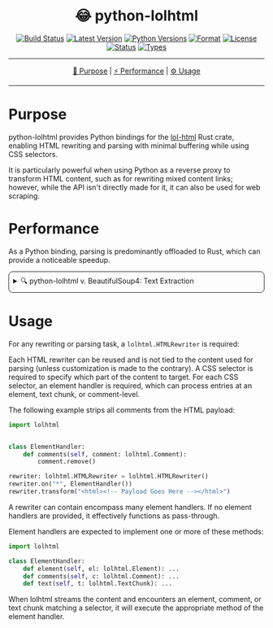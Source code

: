 <!--suppress HtmlDeprecatedAttribute-->
<div align="center">
   <h1>😂 python-lolhtml</h1>

[![Build Status](https://github.com/Jayson-Fong/python-lolhtml/actions/workflows/CI.yml/badge.svg?branch=main)](https://github.com/Jayson-Fong/python-lolhtml/actions/workflows/CI.yml)
[![Latest Version](https://img.shields.io/pypi/v/python-lolhtml.svg)](https://pypi.org/project/python-lolhtml/)
[![Python Versions](https://img.shields.io/pypi/pyversions/python-lolhtml.svg)](https://pypi.org/project/python-lolhtml/)
[![Format](https://img.shields.io/pypi/format/python-lolhtml.svg)](https://pypi.org/project/python-lolhtml/)
[![License](https://img.shields.io/pypi/l/python-lolhtml)](https://github.com/Jayson-Fong/python-lolhtml/blob/main/README.md)
[![Status](https://img.shields.io/pypi/status/python-lolhtml)](https://pypi.org/project/python-lolhtml/)
[![Types](https://img.shields.io/pypi/types/python-lolhtml)](https://pypi.org/project/python-lolhtml/)


</div>

<hr />

<div align="center">

[💼 Purpose](#purpose) | [⚡ Performance](#performance) | [⚙️ Usage](#usage)

</div>

<hr />

# Purpose

python-lolhtml provides Python bindings for the [lol-html](https://crates.io/crates/lol_html) Rust crate, enabling
HTML rewriting and parsing with minimal buffering while using CSS selectors.

It is particularly powerful when using Python as a reverse proxy to transform HTML content, such as for rewriting mixed
content links; however, while the API isn't directly made for it, it can also be used for web scraping.

# Performance

As a Python binding, parsing is predominantly offloaded to Rust, which can provide a noticeable speedup.

<details style="border: 1px solid; border-radius: 8px; padding: 8px; margin-top: 4px;">
<summary>🔍 python-lolhtml v. BeautifulSoup4: Text Extraction</summary>

For websites where there exists minimal content to parse, BeautifulSoup4 tends to produce output faster compared to 
python-lolhtml; however, when parsing real-world websites such as Wikipedia, there can be noticeable speedups in 
parsing time.

The following example fetches a Wikipedia article about the Python programming language. While this metric is not run on
standardized hardware (rather, it is a consumer-grace laptop with an Intel CPU), it produces the following output:

```
BeautifulSoup4: 36.397512998009915
python-lolhtml: 25.727217955995002
```

This demonstrates roughly a 1.4x speedup compared to parsing conducted with BeautifulSoup4 for text extraction.

```python
import timeit
from typing import List

import requests
from bs4 import BeautifulSoup

import lolhtml


content: str = requests.get(
    "https://en.wikipedia.org/wiki/Python_(programming_language)",
    headers={"User-Agent": "Python - Performance Testing"},
).text


def time_beautiful_soup():
    soup = BeautifulSoup(content, "html.parser")
    soup.get_text()


class ElementHandler:

    def __init__(self, value_store: List[str]):
        self.value_store: List[str] = value_store

    def text(self, text_chunk: lolhtml.TextChunk):
        self.value_store.append(text_chunk.text)


rewriter: lolhtml.HTMLRewriter = lolhtml.HTMLRewriter()
element_handler: ElementHandler = ElementHandler([])
rewriter.on("*", element_handler)


def time_lolhtml():
    element_handler.value_store = []
    rewriter.transform(content)


print("BeautifulSoup4:", timeit.timeit(time_beautiful_soup, number=100))
print("python-lolhtml:", timeit.timeit(time_lolhtml, number=100))
```

</details>

# Usage

For any rewriting or parsing task, a `lolhtml.HTMLRewriter` is required:

Each HTML rewriter can be reused and is not tied to the content used for parsing (unless customization is made to the 
contrary). A CSS selector is required to specify which part of the content to target. For each CSS selector, an element
handler is required, which can process entries at an element, text chunk, or comment-level.

The following example strips all comments from the HTML payload:

```python
import lolhtml


class ElementHandler:
    def comments(self, comment: lolhtml.Comment):
        comment.remove()

rewriter: lolhtml.HTMLRewriter = lolhtml.HTMLRewriter()
rewriter.on("*", ElementHandler())
rewriter.transform("<html><!-- Payload Goes Here --></html>")
```

A rewriter can contain encompass many element handlers. If no element handlers are provided, it effectively functions as
pass-through.

Element handlers are expected to implement one or more of these methods:
```python
import lolhtml

class ElementHandler:
    def element(self, el: lolhtml.Element): ...
    def comments(self, c: lolhtml.Comment): ...
    def text(self, t: lolhtml.TextChunk): ...
```

When lolhtml streams the content and encounters an element, comment, or text chunk matching a selector, it will execute
the appropriate method of the element handler.